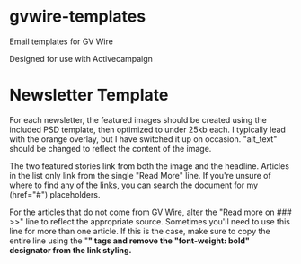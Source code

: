 # gvwire-templates
Email templates for GV Wire

Designed for use with Activecampaign

# Newsletter Template
For each newsletter, the featured images should be created using the included PSD template, then optimized to under 25kb each. I typically lead with the orange overlay, but I have switched it up on occasion. "alt_text" should be changed to reflect the content of the image.

The two featured stories link from both the image and the headline. Articles in the list only link from the single "Read More" line. If you're unsure of where to find any of the links, you can search the document for my (href="#") placeholders. 

For the articles that do not come from GV Wire, alter the "Read more on ### >>" line to reflect the appropriate source. Sometimes you'll need to use this line for more than one article. If this is the case, make sure to copy the entire line using the "<strong>" tags and remove the "font-weight: bold" designator from the link styling.
